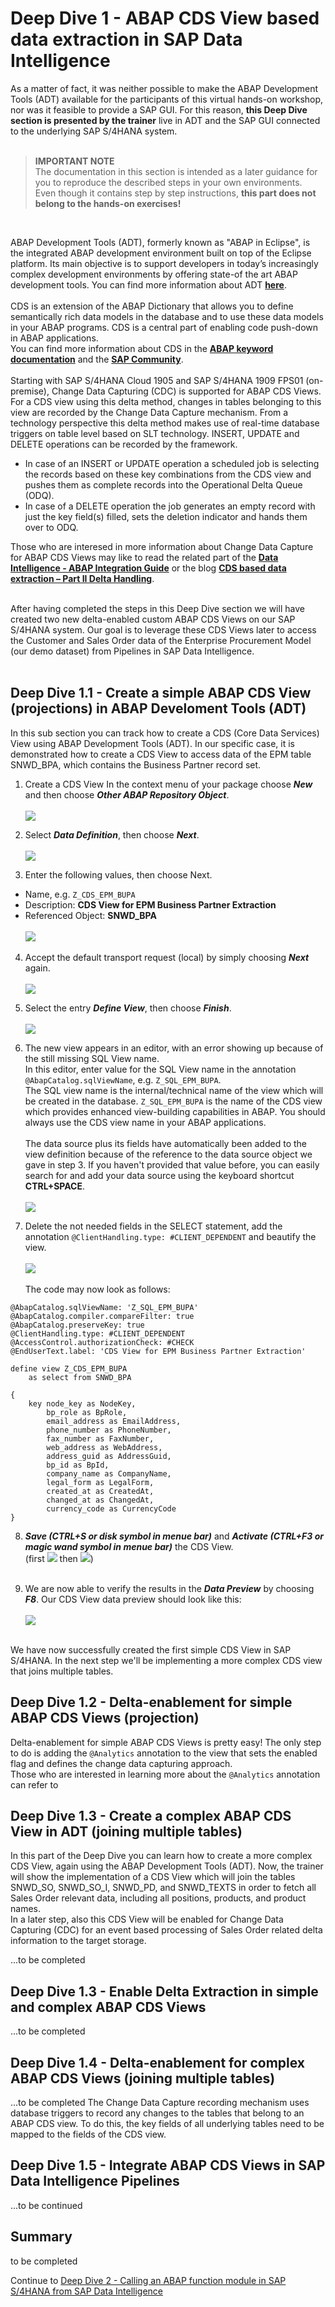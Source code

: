# Deep Dive 1 - ABAP CDS View based data extraction in SAP Data Intelligence

As a matter of fact, it was neither possible to make the ABAP Development Tools (ADT) available for the participants of this virtual hands-on workshop, nor was it feasible to provide a SAP GUI. For this reason, **this Deep Dive section is presented by the trainer** live in ADT and the SAP GUI connected to the underlying SAP S/4HANA system.<br>
<br>
>**IMPORTANT NOTE**<br>
>The documentation in this section is intended as a later guidance for you to reproduce the described steps in your own environments.<br>
>Even though it contains step by step instructions, **this part does not belong to the hands-on exercises!**
<br>

ABAP Development Tools (ADT), formerly known as "ABAP in Eclipse", is the integrated ABAP development environment built on top of the Eclipse platform. Its main objective is to support developers in today’s increasingly complex development environments by offering state-of the art ABAP development tools. You can find more information about ADT **[here](https://tools.hana.ondemand.com/#abap)**.<br>
<br>
CDS is an extension of the ABAP Dictionary that allows you to define semantically rich data models in the database and to use these data models in your ABAP programs. CDS is a central part of enabling code push-down in ABAP applications.<br>
You can find more information about CDS in the **[ABAP keyword documentation](https://help.sap.com/doc/abapdocu_751_index_htm/7.51/en-US/abencds.htm)** and the **[SAP Community](https://community.sap.com/topics/abap)**.<br>
<br>
Starting with SAP S/4HANA Cloud 1905 and SAP S/4HANA 1909 FPS01 (on-premise), Change Data Capturing (CDC) is supported for ABAP CDS Views. For a CDS view using this delta method, changes in tables belonging to this view are recorded by the Change Data Capture mechanism. From a technology perspective this delta method makes use of real-time database triggers on table level based on SLT technology. INSERT, UPDATE and DELETE operations can be recorded by the framework.<br>
- In case of an INSERT or UPDATE operation a scheduled job is selecting the records based on these key combinations from the CDS view and pushes them as complete records into the Operational Delta Queue (ODQ).
- In case of a DELETE operation the job generates an empty record with just the key field(s) filled, sets the deletion indicator and hands them over to ODQ.

Those who are interesed in more information about Change Data Capture for ABAP CDS Views may like to read the related part of the **[Data Intelligence - ABAP Integration Guide](https://help.sap.com/viewer/3a65df0ce7cd40d3a61225b7d3c86703/Cloud/en-US/55b2a17f987744cba62903e97dd99aae.html)** or the blog **[CDS based data extraction – Part II Delta Handling](https://blogs.sap.com/2019/12/16/cds-based-data-extraction-part-ii-delta-handling/)**.<br><br>

After having completed the steps in this Deep Dive section we will have created two new delta-enabled custom ABAP CDS Views on our SAP S/4HANA system. Our goal is to leverage these CDS Views later to access the Customer and Sales Order data of the Enterprise Procurement Model (our demo dataset) from Pipelines in SAP Data Intelligence.<br><br>

## Deep Dive 1.1 - Create a simple ABAP CDS View (projections) in ABAP Develoment Tools (ADT)

In this sub section you can track how to create a CDS (Core Data Services) View using ABAP Development Tools (ADT). In our specific case, it is demonstrated how to create a CDS View to access data of the EPM table SNWD_BPA, which contains the Business Partner record set.

1. Create a CDS View
In the context menu of your package choose ***New*** and then choose ***Other ABAP Repository Object***.<br><br>
![](/exercises/dd1/images/1-001a.JPG)

2.	Select ***Data Definition***, then choose ***Next***.<br><br>
![](/exercises/dd1/images/1-002a.JPG)

3. Enter the following values, then choose Next.
- Name, e.g. ```Z_CDS_EPM_BUPA```
- Description: **CDS View for EPM Business Partner Extraction**
- Referenced Object: **SNWD_BPA**<br><br>
![](/exercises/dd1/images/1-003a.JPG)

4.	Accept the default transport request (local) by simply choosing ***Next*** again.<br><br>
![](/exercises/dd1/images/1-004a.JPG)

5.	Select the entry ***Define View***, then choose ***Finish***.<br><br>
![](/exercises/dd1/images/1-005a.JPG)

6.	The new view appears in an editor, with an error showing up because of the still missing SQL View name.<br>
In this editor, enter value for the SQL View name in the annotation ```@AbapCatalog.sqlViewName```, e.g. ```Z_SQL_EPM_BUPA```.<br>
The SQL view name is the internal/technical name of the view which will be created in the database. 
```Z_SQL_EPM_BUPA``` is the name of the CDS view which provides enhanced view-building capabilities in ABAP. 
You should always use the CDS view name in your ABAP applications.<br><br>
The data source plus its fields have automatically been added to the view definition because of the reference to the data source object we gave in step 3.
If you haven't provided that value before, you can easily search for and add your data source using the keyboard shortcut **CTRL+SPACE**.<br><br>
![](/exercises/dd1/images/1-006a.JPG)

7.	Delete the not needed fields in the SELECT statement, add the annotation ```@ClientHandling.type: #CLIENT_DEPENDENT``` and beautify the view.<br><br>
![](/exercises/dd1/images/1-007a.JPG)<br><br>
The code may now look as follows:
```abap
@AbapCatalog.sqlViewName: 'Z_SQL_EPM_BUPA'
@AbapCatalog.compiler.compareFilter: true
@AbapCatalog.preserveKey: true
@ClientHandling.type: #CLIENT_DEPENDENT
@AccessControl.authorizationCheck: #CHECK
@EndUserText.label: 'CDS View for EPM Business Partner Extraction'

define view Z_CDS_EPM_BUPA
    as select from SNWD_BPA
    
{
    key node_key as NodeKey,
        bp_role as BpRole,
        email_address as EmailAddress,
        phone_number as PhoneNumber,
        fax_number as FaxNumber,
        web_address as WebAddress,
        address_guid as AddressGuid,
        bp_id as BpId,
        company_name as CompanyName,
        legal_form as LegalForm,
        created_at as CreatedAt,
        changed_at as ChangedAt,
        currency_code as CurrencyCode
}
```

8.	***Save (CTRL+S or disk symbol in menue bar)*** and ***Activate (CTRL+F3 or magic wand symbol in menue bar)*** the CDS View.<br>
(first ![](/exercises/dd1/images/1-008a.JPG) 
then ![](/exercises/dd1/images/1-008b.JPG))<br><br>

9.	We are now able to verify the results in the ***Data Preview*** by choosing ***F8***. Our CDS View data preview should look like this:<br><br>
![](/exercises/dd1/images/1-009a.JPG)<br><br>

We have now successfully created the first simple CDS View in SAP S/4HANA. In the next step we'll be implementing a more complex CDS view that joins multiple tables.


## Deep Dive 1.2 - Delta-enablement for simple ABAP CDS Views (projection)

Delta-enablement for simple ABAP CDS Views is pretty easy! The only step to do is adding the `@Analytics` annotation to the view that sets the enabled flag and defines the change data capturing approach.<br>
Those who are interested in learning more about the `@Analytics` annotation can refer to 


## Deep Dive 1.3 - Create a complex ABAP CDS View in ADT (joining multiple tables)

In this part of the Deep Dive you can learn how to create a more complex CDS View, again using the ABAP Development Tools (ADT). Now, the trainer will show the implementation of a CDS View which will join the tables SNWD_SO, SNWD_SO_I, SNWD_PD, and SNWD_TEXTS in order to fetch all Sales Order relevant data, including all positions, products, and product names.<br>
In a later step, also this CDS View will be enabled for Change Data Capturing (CDC) for an event based processing of Sales Order related delta information to the target storage.

...to be completed

## Deep Dive 1.3 - Enable Delta Extraction in simple and complex ABAP CDS Views

...to be completed

## Deep Dive 1.4 - Delta-enablement for complex ABAP CDS Views (joining multiple tables)

...to be completed
The Change Data Capture recording mechanism uses database triggers to record any changes to the tables that belong to an ABAP CDS view. To do this, the key fields of all underlying tables need to be mapped to the fields of the CDS view.

## Deep Dive 1.5 - Integrate ABAP CDS Views in SAP Data Intelligence Pipelines

...to be continued

## Summary

to be completed

Continue to [Deep Dive 2 - Calling an ABAP function module in SAP S/4HANA from SAP Data Intelligence](../dd2/README.md)




